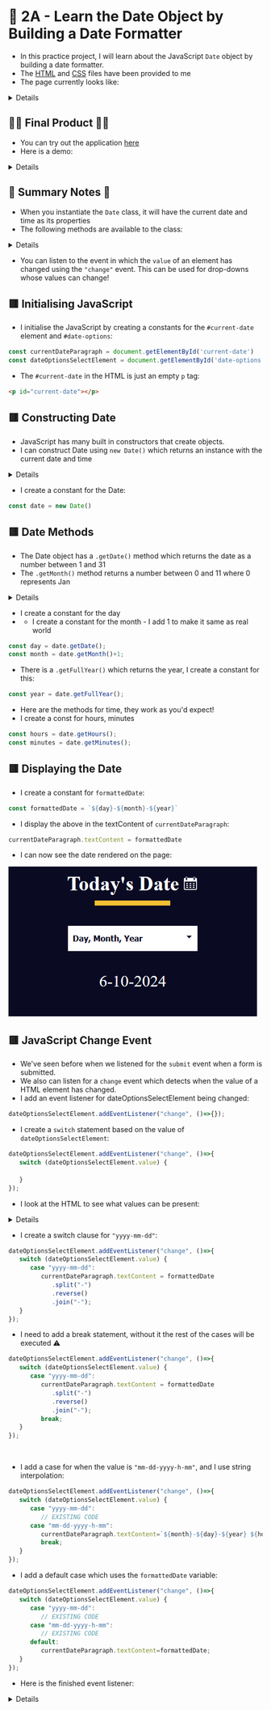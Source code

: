# 🧠 2A - Learn the Date Object by Building a Date Formatter
* In this practice project, I will learn about the JavaScript `Date` object by building a date formatter.
* The [HTML](./code/index.html) and [CSS](./code/styles.css) files have been provided to me
* The page currently looks like:
<details>

![](./screenshots/2024-10-06-11-01-00.png)
</details>

## 👨‍🍳 Final Product 👨‍🍳
* You can try out the application [here](https://htmlpreview.github.io/?https://github.com/shivkumar98/FreeCodeCamp-Projects/blob/main/05-javascript-a-ds-new/2-advanced-javascript/2a-learn-date-object-by-building-date-formatter/code/index.html)
* Here is a demo:
<details>

![alt text](screenshots/demo.gif)
</details>

## 📝 Summary Notes 📝
* When you instantiate the `Date` class, it will have the current date and time as its properties
* The following methods are available to the class:
<details>

```js
Date date = new Date();
date.getDay();
date.getMonth(); // returns a value between 0-11 (0 is jan)
date.getFullYear();
date.getHours();
date.getMinutes();
```
</details>

* You can listen to the event in which the `value` of an element has changed using the `"change"` event. This can be used for drop-downs whose values can change!

## 🟥 Initialising JavaScript
* I initialise the JavaScript by creating a constants for the `#current-date` element and `#date-options`:
```js
const currentDateParagraph = document.getElementById('current-date')
const dateOptionsSelectElement = document.getElementById('date-options');
```
* The `#current-date` in the HTML is just an empty `p` tag:
```html
<p id="current-date"></p>
```

## 🟥 Constructing Date
* JavaScript has many built in constructors that create objects.
* I can construct Date using `new Date()` which returns an instance with the current date and time
<details>

```js
new Date(); // Date Sun Oct 06 2024 11:09:37 GMT+0100 (British Summer Time)
```

</details>

* I create a constant for the Date:
```js
const date = new Date()
```


## 🟥 Date Methods
* The Date object has a `.getDate()` method which returns the date as a number between 1 and 31
* The `.getMonth()` method returns a number between 0 and 11 where 0 represents Jan
<details>

```js
Date d = new Date(); // Date Sun Oct 06 2024 11:09:37 GMT+0100 (British Summer Time)
d.getDate(); // 6
d.getMonth(); // 9
```

</details>

* I create a constant for the day
* * I create a constant for the month - I add 1 to make it same as real world
```js
const day = date.getDate();
const month = date.getMonth()+1;
```
* There is a `.getFullYear()` which returns the year, I create a constant for this:
```js
const year = date.getFullYear();
```


* Here are the methods for time, they work as you'd expect!
* I create a const for hours, minutes
```js
const hours = date.getHours();
const minutes = date.getMinutes();
```

## 🟥 Displaying the Date

* I create a constant for `formattedDate`:
```js
const formattedDate = `${day}-${month}-${year}`
```

* I display the above in the textContent of `currentDateParagraph`:
```js
currentDateParagraph.textContent = formattedDate
```
* I can now see the date rendered on the page:

![](./screenshots/2024-10-06-11-37-55.png)

## 🟥 JavaScript Change Event
* We've seen before when we listened for the `submit` event when a form is submitted.
* We also can listen for a `change` event which detects when the value of a HTML element has changed.
* I add an event listener for dateOptionsSelectElement being changed:
```js
dateOptionsSelectElement.addEventListener("change", ()=>{});
```
* I create a `switch` statement based on the value of `dateOptionsSelectElement`:
```js
dateOptionsSelectElement.addEventListener("change", ()=>{
   switch (dateOptionsSelectElement.value) {

   }
});
```
* I look at the HTML to see what values can be present:
<details>

```html
<select name="date-options" id="date-options">
   <option value="dd-mm-yyyy">Day, Month, Year</option>
   <option value="yyyy-mm-dd">Year, Month, Day</option>
   <option value="mm-dd-yyyy-h-mm">
      Month, Day, Year, Hours, Minutes
   </option>
</select>
```
</details>


* I create a switch clause for `"yyyy-mm-dd"`:
```js
dateOptionsSelectElement.addEventListener("change", ()=>{
   switch (dateOptionsSelectElement.value) {
      case "yyyy-mm-dd": 
         currentDateParagraph.textContent = formattedDate
            .split("-")
            .reverse()
            .join("-");
   }
});
```
* I need to add a break statement, without it the rest of the cases will be executed ⚠️ 
```js
dateOptionsSelectElement.addEventListener("change", ()=>{
   switch (dateOptionsSelectElement.value) {
      case "yyyy-mm-dd": 
         currentDateParagraph.textContent = formattedDate
            .split("-")
            .reverse()
            .join("-");
         break;
   }
});
```

<br>

* I add a case for when the value is `"mm-dd-yyyy-h-mm"`, and I use string interpolation:
```js
dateOptionsSelectElement.addEventListener("change", ()=>{
   switch (dateOptionsSelectElement.value) {
      case "yyyy-mm-dd": 
         // EXISTING CODE
      case "mm-dd-yyyy-h-mm":
         currentDateParagraph.textContent=`${month}-${day}-${year} ${hours} Hours ${minutes} Minutes`
         break;
   }
});
```
* I add a default case which uses the `formattedDate` variable:
```js
dateOptionsSelectElement.addEventListener("change", ()=>{
   switch (dateOptionsSelectElement.value) {
      case "yyyy-mm-dd": 
         // EXISTING CODE
      case "mm-dd-yyyy-h-mm":
         // EXISTING CODE
      default:
         currentDateParagraph.textContent=formattedDate;
   }
});
```
* Here is the finished event listener:
<details>

```js
dateOptionsSelectElement.addEventListener("change", ()=>{
   switch (dateOptionsSelectElement.value) {
      case "yyyy-mm-dd": 
         currentDateParagraph.textContent = formattedDate
               .split("-")
               .reverse()
               .join("-");
         break;
      case "mm-dd-yyyy-h-mm":
         currentDateParagraph.textContent=`${month}-${day}-${year} ${hours} Hours ${minutes} Minutes`
         break;
      default:
         currentDateParagraph.textContent=formattedDate;
   }
});
```
</details>